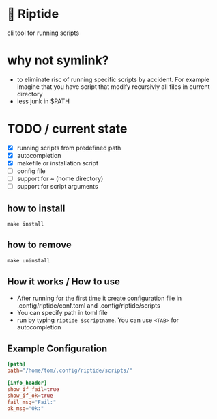 # 🌊 Riptide
cli tool for running scripts 

# why not symlink?
- to eliminate risc of running specific scripts by accident. For example imagine that you have script that modify recursivly all files in current directory
- less junk in $PATH 

# TODO / current state
- [x] running scripts from predefined path
- [x] autocompletion
- [x] makefile or installation script
- [ ] config file
- [ ] support for ~ (home directory)
- [ ] support for script arguments

## how to install
```
make install
```
## how to remove
```
make uninstall
```
## How it works / How to use
- After running for the first time it create configuration file in .config/riptide/conf.toml and .config/riptide/scripts
- You can specify path in toml file
- run by typing `riptide $scriptname`. You can use `<TAB>` for autocompletion

## Example Configuration
```toml
[path]
path="/home/tom/.config/riptide/scripts/"

[info_header]
show_if_fail=true
show_if_ok=true
fail_msg="Fail:"
ok_msg="Ok:"
```
